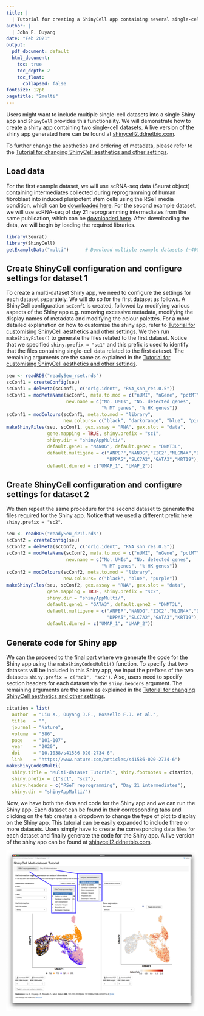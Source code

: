 ```yaml
---
title: | 
  | Tutorial for creating a ShinyCell app containing several single-cell datasets
author: |
  | John F. Ouyang
date: "Feb 2021"
output:
  pdf_document: default
  html_document: 
    toc: true
    toc_depth: 2
    toc_float: 
      collapsed: false
fontsize: 12pt
pagetitle: "2multi"
---
```


Users might want to include multiple single-cell datasets into a single Shiny 
app and `ShinyCell` provides this functionality. We will demonstrate how to 
create a shiny app containing two single-cell datasets. A live version of the 
shiny app generated here can be found at [shinycell2.ddnetbio.com](
http://shinycell2.ddnetbio.com).

To further change the aesthetics and ordering of metadata, please refer to the 
[Tutorial for changing ShinyCell aesthetics and other settings](
https://htmlpreview.github.io/?https://github.com/SGDDNB/ShinyCell/blob/master/docs/1aesthetics.html).


## Load data
For the first example dataset, we will use scRNA-seq data (Seurat object) 
containing intermediates collected during reprogramming of human fibroblast 
into induced pluripotent stem cells using the RSeT media condition, which can 
be [downloaded here](http://files.ddnetbio.com/hrpiFiles/readySeu_rset.rds). 
For the second example dataset, we will use scRNA-seq of day 21 reprogramming 
intermediates from the same publication, which can be 
[downloaded here](http://files.ddnetbio.com/hrpiFiles/readySeu_d21i.rds).
After downloading the data, we will begin by loading the required libraries. 

``` r
library(Seurat)
library(ShinyCell)
getExampleData("multi")      # Download multiple example datasets (~400 MB)
```


## Create ShinyCell configuration and configure settings for dataset 1
To create a multi-dataset Shiny app, we need to configure the settings for 
each dataset separately. We will do so for the first dataset as follows. A 
ShinyCell configuration `scConf1` is created, followed by modifying various 
aspects of the Shiny app e.g. removing excessive metadata, modifying the 
display names of metadata and modifying the colour palettes. For a more 
detailed explanation on how to customise the shiny app, refer to 
[Tutorial for customising ShinyCell aesthetics and other settings](
https://htmlpreview.github.io/?https://github.com/SGDDNB/ShinyCell/blob/master/docs/1aesthetics.html). 
We then run `makeShinyFiles()` to generate the files related to the first 
dataset. Notice that we specified `shiny.prefix = "sc1"` and this prefix is 
used to identify that the files containing single-cell data related to the 
first dataset. The remaining arguments are the same as explained in the 
[Tutorial for customising ShinyCell aesthetics and other settings](
https://htmlpreview.github.io/?https://github.com/SGDDNB/ShinyCell/blob/master/docs/1aesthetics.html).

``` r
seu <- readRDS("readySeu_rset.rds")
scConf1 = createConfig(seu)
scConf1 = delMeta(scConf1, c("orig.ident", "RNA_snn_res.0.5"))
scConf1 = modMetaName(scConf1, meta.to.mod = c("nUMI", "nGene", "pctMT", "pctHK"), 
                      new.name = c("No. UMIs", "No. detected genes",
                                   "% MT genes", "% HK genes"))
scConf1 = modColours(scConf1, meta.to.mod = "library", 
                     new.colours= c("black", "darkorange", "blue", "pink2"))
makeShinyFiles(seu, scConf1, gex.assay = "RNA", gex.slot = "data",
               gene.mapping = TRUE, shiny.prefix = "sc1",
               shiny.dir = "shinyAppMulti/",
               default.gene1 = "NANOG", default.gene2 = "DNMT3L",
               default.multigene = c("ANPEP","NANOG","ZIC2","NLGN4X","DNMT3L",
                                     "DPPA5","SLC7A2","GATA3","KRT19"),
               default.dimred = c("UMAP_1", "UMAP_2"))
```


## Create ShinyCell configuration and configure settings for dataset 2
We then repeat the same procedure for the second dataset to generate the files 
required for the Shiny app. Notice that we used a different prefix here 
`shiny.prefix = "sc2"`. 

``` r
seu <- readRDS("readySeu_d21i.rds")
scConf2 = createConfig(seu)
scConf2 = delMeta(scConf2, c("orig.ident", "RNA_snn_res.0.5"))
scConf2 = modMetaName(scConf2, meta.to.mod = c("nUMI", "nGene", "pctMT", "pctHK"), 
                      new.name = c("No. UMIs", "No. detected genes",
                                   "% MT genes", "% HK genes"))
scConf2 = modColours(scConf2, meta.to.mod = "library", 
                     new.colours= c("black", "blue", "purple"))
makeShinyFiles(seu, scConf2, gex.assay = "RNA", gex.slot = "data",
               gene.mapping = TRUE, shiny.prefix = "sc2",
               shiny.dir = "shinyAppMulti/",
               default.gene1 = "GATA3", default.gene2 = "DNMT3L",
               default.multigene = c("ANPEP","NANOG","ZIC2","NLGN4X","DNMT3L",
                                     "DPPA5","SLC7A2","GATA3","KRT19"),
               default.dimred = c("UMAP_1", "UMAP_2"))
```


## Generate code for Shiny app
We can the proceed to the final part where we generate the code for the Shiny 
app using the `makeShinyCodesMulti()` function. To specify that two datasets 
will be included in this Shiny app, we input the prefixes of the two datasets 
`shiny.prefix = c("sc1", "sc2")`. Also, users need to specify section headers 
for each dataset via the `shiny.headers` argument. The remaining arguments are 
the same as explained in the 
[Tutorial for changing ShinyCell aesthetics and other settings](
https://htmlpreview.github.io/?https://github.com/SGDDNB/ShinyCell/blob/master/docs/1aesthetics.html).

``` r
citation = list(
  author  = "Liu X., Ouyang J.F., Rossello F.J. et al.",
  title   = "",
  journal = "Nature",
  volume  = "586",
  page    = "101-107",
  year    = "2020", 
  doi     = "10.1038/s41586-020-2734-6",
  link    = "https://www.nature.com/articles/s41586-020-2734-6")
makeShinyCodesMulti(
  shiny.title = "Multi-dataset Tutorial", shiny.footnotes = citation,
  shiny.prefix = c("sc1", "sc2"),
  shiny.headers = c("RSeT reprogramming", "Day 21 intermediates"), 
  shiny.dir = "shinyAppMulti/") 
```

Now, we have both the data and code for the Shiny app and we can run the Shiny 
app. Each dataset can be found in their corresponding tabs and clicking on the 
tab creates a dropdown to change the type of plot to display on the Shiny app.
This tutorial can be easily expanded to include three or more datasets. Users 
simply have to create the corresponding data files for each dataset and finally 
generate the code for the Shiny app. 
A live version of the shiny app can be found at 
[shinycell2.ddnetbio.com](http://shinycell2.ddnetbio.com).

![](../images/multi-shiny.png)


